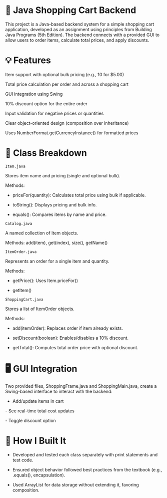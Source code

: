 # 🛒 Java Shopping Cart Backend
This project is a Java-based backend system for a simple shopping cart application, developed as an assignment using principles from Building Java Programs (5th Edition). The backend connects with a provided GUI to allow users to order items, calculate total prices, and apply discounts.

# 💡 Features
Item support with optional bulk pricing (e.g., 10 for $5.00)

Total price calculation per order and across a shopping cart

GUI integration using Swing

10% discount option for the entire order

Input validation for negative prices or quantities

Clear object-oriented design (composition over inheritance)

Uses NumberFormat.getCurrencyInstance() for formatted prices

# 🧱 Class Breakdown
`Item.java`

Stores item name and pricing (single and optional bulk).

Methods:

  + priceFor(quantity): Calculates total price using bulk if applicable.

  + toString(): Displays pricing and bulk info.
  
  + equals(): Compares items by name and price.

`Catalog.java`

A named collection of Item objects.

Methods: add(item), get(index), size(), getName()

`ItemOrder.java`

Represents an order for a single item and quantity.

Methods:

  + getPrice(): Uses Item.priceFor()

  + getItem()

`ShoppingCart.java`

Stores a list of ItemOrder objects.

Methods:

  + add(itemOrder): Replaces order if item already exists.

  + setDiscount(boolean): Enables/disables a 10% discount.

  + getTotal(): Computes total order price with optional discount.

# 🖥️ GUI Integration
Two provided files, ShoppingFrame.java and ShoppingMain.java, create a Swing-based interface to interact with the backend:

- Add/update items in cart

- See real-time total cost updates

- Toggle discount option

# 🧪 How I Built It
- Developed and tested each class separately with print statements and test code.

- Ensured object behavior followed best practices from the textbook (e.g., .equals(), encapsulation).

- Used ArrayList for data storage without extending it, favoring composition.
